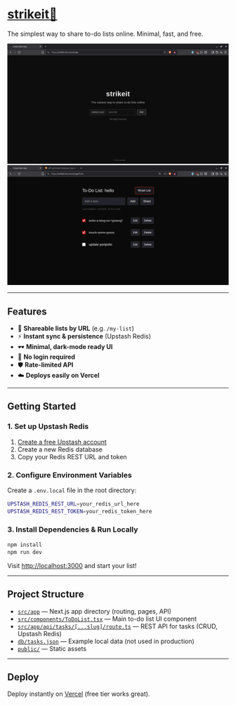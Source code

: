 # [strikeit🔗](https://strikeit-dun.vercel.app)

The simplest way to share to-do lists online. Minimal, fast, and free.

![strikeit screenshot](img/image.png)
![sample list](img/image2.png)


---

## Features

- 🔗 **Shareable lists by URL** (e.g. `/my-list`)
- ⚡ **Instant sync & persistence** (Upstash Redis)
- 🕶️ **Minimal, dark-mode ready UI**
- 🚫 **No login required**
- 🛡️ **Rate-limited API**
- ☁️ **Deploys easily on Vercel**

---

## Getting Started

### 1. Set up Upstash Redis

1. [Create a free Upstash account](https://console.upstash.com/)
2. Create a new Redis database
3. Copy your Redis REST URL and token

### 2. Configure Environment Variables

Create a `.env.local` file in the root directory:

```bash
UPSTASH_REDIS_REST_URL=your_redis_url_here
UPSTASH_REDIS_REST_TOKEN=your_redis_token_here
```

### 3. Install Dependencies & Run Locally

```bash
npm install
npm run dev
```

Visit [http://localhost:3000](http://localhost:3000) and start your list!

---

## Project Structure

- [`src/app`](src/app) — Next.js app directory (routing, pages, API)
- [`src/components/ToDoList.tsx`](src/components/ToDoList.tsx) — Main to-do list UI component
- [`src/app/api/tasks/[...slug]/route.ts`](src/app/api/tasks/[...slug]/route.ts) — REST API for tasks (CRUD, Upstash Redis)
- [`db/tasks.json`](db/tasks.json) — Example local data (not used in production)
- [`public/`](public/) — Static assets

---

## Deploy

Deploy instantly on [Vercel](https://vercel.com/) (free tier works great).

